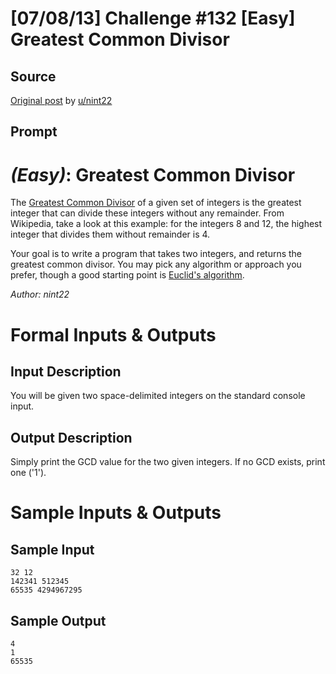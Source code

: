 # [07/08/13] Challenge #132 [Easy] Greatest Common Divisor

## Source

[Original post](https://old.reddit.com/r/dailyprogrammer/comments/1hvh6u/070813_challenge_132_easy_greatest_common_divisor/) by [u/nint22](https://old.reddit.com/user/nint22)

## Prompt

# [](#EasyIcon) *(Easy)*: Greatest Common Divisor

The [Greatest Common Divisor](https://en.wikipedia.org/wiki/Greatest_common_divisor) of a given set of integers is the greatest integer that can divide these integers without any remainder. From Wikipedia, take a look at this example: for the integers 8 and 12, the highest integer that divides them without remainder is 4.

Your goal is to write a program that takes two integers, and returns the greatest common divisor. You may pick any algorithm or approach you prefer, though a good starting point is [Euclid's algorithm](https://en.wikipedia.org/wiki/Greatest_common_divisor#Using_Euclid.27s_algorithm).

*Author: nint22*

# Formal Inputs & Outputs
## Input Description

You will be given two space-delimited integers on the standard console input.

## Output Description

Simply print the GCD value for the two given integers. If no GCD exists, print one ('1').

# Sample Inputs & Outputs
## Sample Input

    32 12
    142341 512345
    65535 4294967295

## Sample Output

    4
    1
    65535
